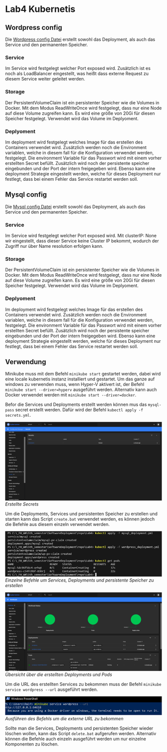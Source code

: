 # Lab4 Kubernetis

## Wordpress config

Die [Wordpress config Datei](wordpress_deployment.yml) erstellt sowohl das Deployment, als auch das Service und den permanenten Speicher.

### Service
Im Service wird festgelegt welcher Port exposed wird.
Zusätzlich ist es noch als LoadBalancer eingestellt, was heißt dass externe Request zu diesem Service weiter geleitet werden.

### Storage
Der PersistentVolumeClaim ist ein persistenter Speicher wie die Volumes in Docker.
Mit dem Modus ReadWriteOnce wird festgelegt, dass nur eine Node auf diese Volume zugreifen kann. Es wird eine größe von 20Gi für diesen Speicher festgelegt.
Verwendet wird das Volume im Deplyoment.

### Deplyoment
Im deployment wird festgelegt welches Image für das erstellen des Containers verwendet wird.
Zusätzlich werden noch die Environment variablen, welche in diesem fall für die Konfiguration verwendet werden, festgelegt.
Die environment Variable für das Passwort wird mit einem vorher erstellten Secret befüllt.
Zusätzlich wird noch der persistente speicher eingebunden und der Port der intern freigegeben wird.
Ebenso kann eine deployment Strategie eingestellt werden, welche für dieses Deployment nur festlegt, dass bei einem Fehler das Service restartet werden soll.

## Mysql config

Die [Mysql config Datei](mysql_deployment.yml) erstellt sowohl das Deployment, als auch das Service und den permanenten Speicher.

### Service
Im Service wird festgelegt welcher Port exposed wird.
Mit clusterIP: None wir eingestellt, dass dieser Service keine Cluster IP bekommt, wodurch der Zugriff nur über Name resolution erfolgen kann.

### Storage
Der PersistentVolumeClaim ist ein persistenter Speicher wie die Volumes in Docker.
Mit dem Modus ReadWriteOnce wird festgelegt, dass nur eine Node auf diese Volume zugreifen kann. Es wird eine größe von 20Gi für diesen Speicher festgelegt.
Verwendet wird das Volume im Deplyoment.

### Deplyoment
Im deployment wird festgelegt welches Image für das erstellen des Containers verwendet wird.
Zusätzlich werden noch die Environment variablen, welche in diesem fall für die Konfiguration verwendet werden, festgelegt.
Die environment Variable für das Passwort wird mit einem vorher erstellten Secret befüllt.
Zusätzlich wird noch der persistente speicher eingebunden und der Port der intern freigegeben wird.
Ebenso kann eine deployment Strategie eingestellt werden, welche für dieses Deployment nur festlegt, dass bei einem Fehler das Service restartet werden soll.

## Verwendung

Minikube muss mit dem Befehl `minikube start` gestartet werden, dabei wird eine locale kubernetis instanz installiert und gestartet. Um das ganze auf windows zu verwenden muss, wenn Hyper-V aktivert ist, der Befehl `minikube start --driver=hyperv` ausgeführt werden. Alternativ kann auch Docker verwendet werden mit `minikube start --driver=docker`.

Befor die Services und Deployments erstellt werden können mus das `mysql-pass` secret erstellt werden. Dafür wird der Befehl `kubectl apply -f secrets.yml`. 

![Secrets](./kubernetis_secrets_mysql.png)
*Erstellte Secrets*

Um die Deployments, Services und persistenten Speicher zu erstellen und starten kann das Script `create.bat` verwendet werden, es können jedoch die Befehle aus diesem einzeln verwendet werden.


![Creation](./creation_of_services.png)
*Einzelne Befehle um Services, Deployments und persistente Speicher zu erstellen*


![Status](./pods_and_service_status.png)
*Übersicht über die erstellten Deployments und Pods*


Um die URL des erstellten Services zu bekommen muss der Befehl `minikube service wordpress --url` ausgeführt werden.


![URL](./get_service_url.png)
*Ausführen des Befehls um die externe URL zu bekommen*

Sollte man die Services, Deployments und persistenten Speicher wieder löschen wollen, kann das Script `delete.bat` aufgerufen werden. Alternativ können die Befehle auch einzeln ausgeführt werden um nur einzelne Komponenten zu löschen.
